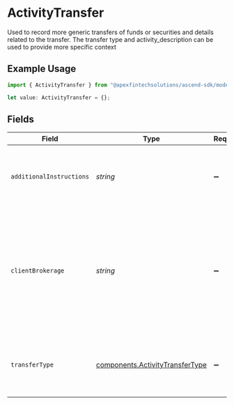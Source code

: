 # ActivityTransfer

Used to record more generic transfers of funds or securities and details related to the transfer. The transfer type and activity_description can be used to provide more specific context

## Example Usage

```typescript
import { ActivityTransfer } from "@apexfintechsolutions/ascend-sdk/models/components";

let value: ActivityTransfer = {};
```

## Fields

| Field                                                                                                                                       | Type                                                                                                                                        | Required                                                                                                                                    | Description                                                                                                                                 | Example                                                                                                                                     |
| ------------------------------------------------------------------------------------------------------------------------------------------- | ------------------------------------------------------------------------------------------------------------------------------------------- | ------------------------------------------------------------------------------------------------------------------------------------------- | ------------------------------------------------------------------------------------------------------------------------------------------- | ------------------------------------------------------------------------------------------------------------------------------------------- |
| `additionalInstructions`                                                                                                                    | *string*                                                                                                                                    | :heavy_minus_sign:                                                                                                                          | Free form text for additional sweep messages or instructions                                                                                | FDIC asset reclassification to currency equivalent                                                                                          |
| `clientBrokerage`                                                                                                                           | *string*                                                                                                                                    | :heavy_minus_sign:                                                                                                                          | String field that can be populated with the broker dealer undergoing a clearing platform conversion. Used for activity description purposes | APEX                                                                                                                                        |
| `transferType`                                                                                                                              | [components.ActivityTransferType](../../models/components/activitytransfertype.md)                                                          | :heavy_minus_sign:                                                                                                                          | Provides more granular detail on the purpose of transfer                                                                                    | DECONVERSION                                                                                                                                |